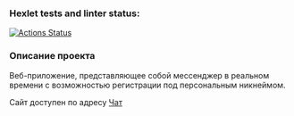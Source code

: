 ### Hexlet tests and linter status:
[![Actions Status](https://github.com/VgomerV/frontend-project-12/actions/workflows/hexlet-check.yml/badge.svg)](https://github.com/VgomerV/frontend-project-12/actions)

### Описание проекта
Веб-приложение, представляющее собой мессенджер в реальном времени с возможностью регистрации под персональным никнеймом.

Сайт доступен по адресу [Чат](https://chat-slack-4426.onrender.com/)
